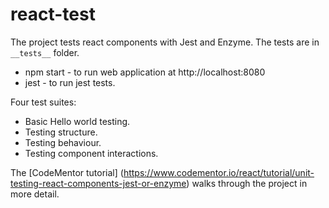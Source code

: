 # react-test
The project tests react components with Jest and Enzyme. The tests are in `__tests__` folder. 
* npm start - to run web application at http://localhost:8080
* jest - to run jest tests.

Four test suites:
* Basic Hello world testing.
* Testing structure.
* Testing behaviour.
* Testing component interactions.

The [CodeMentor tutorial] (https://www.codementor.io/react/tutorial/unit-testing-react-components-jest-or-enzyme) walks through the project in more detail.
